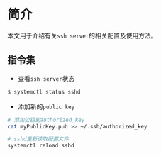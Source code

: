 # 简介

本文用于介绍有关`ssh server`的相关配置及使用方法。

## 指令集

* 查看`ssh server`状态

```sh
$ systemctl status sshd
```

* 添加新的`public key`

```sh
# 添加公钥到authorized_key
cat myPublicKey.pub >> ~/.ssh/authorized_key

# sshd重新读取配置文件
systemctl reload sshd
```
